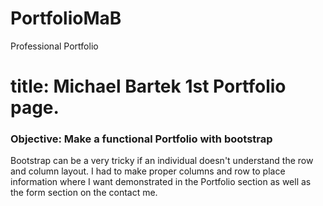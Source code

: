 # PortfolioMaB
Professional Portfolio

<h1> title: Michael Bartek 1st Portfolio page.</h1>

<h3> Objective: Make a functional Portfolio with bootstrap</h3>

<p> Bootstrap can be a very tricky if an individual doesn't understand the row and column layout. I had to make proper columns and row to place information where I want demonstrated in the Portfolio section as well as the form section on the contact me.
<p>


